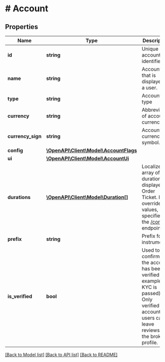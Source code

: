 # # Account

## Properties

Name | Type | Description | Notes
------------ | ------------- | ------------- | -------------
**id** | **string** | Unique account identifier. |
**name** | **string** | Account title that is displayed to a user. |
**type** | **string** | Account type |
**currency** | **string** | Abbreviation of account currency. | [optional]
**currency_sign** | **string** | Account currency symbol. | [optional]
**config** | [**\OpenAPI\Client\Model\AccountFlags**](AccountFlags.md) |  |
**ui** | [**\OpenAPI\Client\Model\AccountUi**](AccountUi.md) |  | [optional]
**durations** | [**\OpenAPI\Client\Model\Duration[]**](Duration.md) | Localized array of durations displayed in Order Ticket. It will override values, specified in the [/config](#operation/getConfiguration) endpoint. | [optional]
**prefix** | **string** | Prefix for instruments. | [optional]
**is_verified** | **bool** | Used to confirm that the account has been verified (for example, KYC is passed). Only verified account users can leave reviews in the broker profile. | [optional] [default to false]

[[Back to Model list]](../../README.md#models) [[Back to API list]](../../README.md#endpoints) [[Back to README]](../../README.md)
